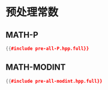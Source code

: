 # 预处理常数

## MATH-P

```cpp
{{#include pre-all-P.hpp.full}}
```

## MATH-MODINT

```cpp
{{#include pre-all-modint.hpp.full}}
```
